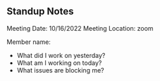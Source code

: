 ## Standup Notes
Meeting Date: 10/16/2022
Meeting Location: zoom

Member name:
* What did I work on yesterday?
* What am I working on today?
* What issues are blocking me?